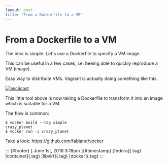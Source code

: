 ```yaml
---
layout: post
title: "From a Dockerfile to a VM"
---
```



From a Dockerfile to a VM
=========================

The idea is simple: Let's use a Dockerfile to specify a VM image.

This can be useful in a few cases, i.e. beeing able to quickly reproduce
a VM (image).

Easy way to distribute VMs. Vagrant is actually doing something like
this.

[![asciicast](https://asciinema.org/a/091pvgwprx0fa5oosr4jcu9am.png)](https://asciinema.org/a/091pvgwprx0fa5oosr4jcu9am)

This little tool above is now taking a Dockerfile to transform it into
an image which is suitable for a VM.

The flow is common:

    $ vocker build --tag simple
    crazy_planet
    $ vocker run -i crazy_planet

Take a look: <https://github.com/fabiand/vocker>

::: {#footer}
[ June 1st, 2016 3:18pm ]{#timestamp} [fedora]{.tag} [container]{.tag}
[libvirt]{.tag} [docker]{.tag}
:::
